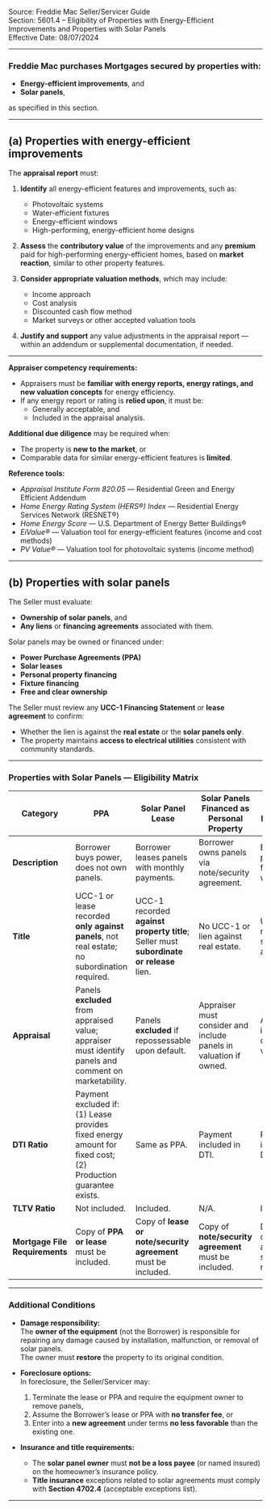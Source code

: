 Source: Freddie Mac Seller/Servicer Guide  
Section: 5601.4 – Eligibility of Properties with Energy-Efficient Improvements and Properties with Solar Panels  
Effective Date: 08/07/2024  

---

### Freddie Mac purchases Mortgages secured by properties with:
- **Energy-efficient improvements**, and  
- **Solar panels**,  

as specified in this section.

---

## (a) Properties with energy-efficient improvements

The **appraisal report** must:

1. **Identify** all energy-efficient features and improvements, such as:  
   - Photovoltaic systems  
   - Water-efficient fixtures  
   - Energy-efficient windows  
   - High-performing, energy-efficient home designs  

2. **Assess** the **contributory value** of the improvements and any **premium** paid for high-performing energy-efficient homes, based on **market reaction**, similar to other property features.

3. **Consider appropriate valuation methods**, which may include:  
   - Income approach  
   - Cost analysis  
   - Discounted cash flow method  
   - Market surveys or other accepted valuation tools  

4. **Justify and support** any value adjustments in the appraisal report — within an addendum or supplemental documentation, if needed.

---

**Appraiser competency requirements:**
- Appraisers must be **familiar with energy reports, energy ratings, and new valuation concepts** for energy efficiency.  
- If any energy report or rating is **relied upon**, it must be:  
  - Generally acceptable, and  
  - Included in the appraisal analysis.  

**Additional due diligence** may be required when:
- The property is **new to the market**, or  
- Comparable data for similar energy-efficient features is **limited**.

**Reference tools:**
- *Appraisal Institute Form 820.05* — Residential Green and Energy Efficient Addendum  
- *Home Energy Rating System (HERS®) Index* — Residential Energy Services Network (RESNET®)  
- *Home Energy Score* — U.S. Department of Energy Better Buildings®  
- *EiValue®* — Valuation tool for energy-efficient features (income and cost methods)  
- *PV Value®* — Valuation tool for photovoltaic systems (income method)

---

## (b) Properties with solar panels

The Seller must evaluate:
- **Ownership of solar panels**, and  
- **Any liens** or **financing agreements** associated with them.  

Solar panels may be owned or financed under:
- **Power Purchase Agreements (PPA)**  
- **Solar leases**  
- **Personal property financing**  
- **Fixture financing**  
- **Free and clear ownership**

The Seller must review any **UCC-1 Financing Statement** or **lease agreement** to confirm:
- Whether the lien is against the **real estate** or the **solar panels only**.  
- The property maintains **access to electrical utilities** consistent with community standards.

---

### Properties with Solar Panels — Eligibility Matrix

| Category | PPA | Solar Panel Lease | Solar Panels Financed as Personal Property | Solar Panels Financed as Fixture to Real Estate | Solar Panels Owned Free & Clear |
|-----------|-----|------------------|--------------------------------------------|-----------------------------------------------|--------------------------------|
| **Description** | Borrower buys power, does not own panels. | Borrower leases panels with monthly payments. | Borrower owns panels via note/security agreement. | Borrower owns panels as fixture, with or without lien. | Borrower owns panels outright, no debt. |
| **Title** | UCC-1 or lease recorded **only against panels**, not real estate; no subordination required. | UCC-1 recorded **against property title**; Seller must **subordinate or release** lien. | No UCC-1 or lien against real estate. | UCC-1 lien released or subordinated as fixture. | No lien or financing record. |
| **Appraisal** | Panels **excluded** from appraised value; appraiser must identify panels and comment on marketability. | Panels **excluded** if repossessable upon default. | Appraiser must consider and include panels in valuation if owned. | Appraiser includes contributory value. | Appraiser includes contributory value. |
| **DTI Ratio** | Payment excluded if: (1) Lease provides fixed energy amount for fixed cost; (2) Production guarantee exists. | Same as PPA. | Payment included in DTI. | Payment included in DTI. | N/A — no payment. |
| **TLTV Ratio** | Not included. | Included. | N/A. | Included. | N/A. |
| **Mortgage File Requirements** | Copy of **PPA or lease** must be included. | Copy of **lease or note/security agreement** must be included. | Copy of **note/security agreement** must be included. | Documentation of ownership and lien satisfaction required. | No additional documentation required. |

---

### Additional Conditions
- **Damage responsibility:**  
  The **owner of the equipment** (not the Borrower) is responsible for repairing any damage caused by installation, malfunction, or removal of solar panels.  
  The owner must **restore** the property to its original condition.

- **Foreclosure options:**  
  In foreclosure, the Seller/Servicer may:  
  1. Terminate the lease or PPA and require the equipment owner to remove panels,  
  2. Assume the Borrower’s lease or PPA with **no transfer fee**, or  
  3. Enter into a **new agreement** under terms **no less favorable** than the existing one.

- **Insurance and title requirements:**  
  - The **solar panel owner** must **not be a loss payee** (or named insured) on the homeowner’s insurance policy.  
  - **Title insurance** exceptions related to solar agreements must comply with **Section 4702.4** (acceptable exceptions list).

---
